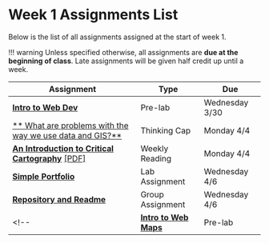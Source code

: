 # Week 1 Assignments List

Below is the list of all assignments assigned at the start of week 1.

!!! warning
    Unless specified otherwise, all assignments are **due at the beginning of class**. Late assignments will be given half credit up until a week.

|Assignment|Type|Due|
|-----------|----|---|
|[**Intro to Web Dev**](./Materials/1_pre_lab_1.md)|Pre-lab|Wednesday 3/30|
|[** What are problems with the way we use data and GIS?**](thinking_cap.md)|Thinking Cap|Monday 4/4|
[**An Introduction to Critical Cartography**](reading.md) [[PDF]](../materials/readings/An_Introduction_to_Critical_Cartography.pdf)|Weekly Reading|Monday 4/4|
|[**Simple Portfolio**](lab_assignment_1.md)|Lab Assignment|Wednesday 4/6|
|[**Repository and Readme**](group_assignment_1.md)|Group Assignment|Wednesday 4/6|
<!-- |[**Intro to Web Maps**](../week2/pre_lab_2.md)|Pre-lab|Wednesday 4/6| -->